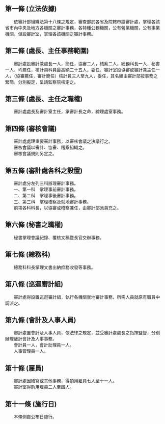 第一條 (立法依據)
-----------------
　　依審計部組織法第十八條之規定，審查部於各省及院轄市設審計處，掌理各該省市內中央及地方各機關之審計事務，各特種公務機關，公有營業機關，公有事業機關，但設審計室，掌理各該機關之審計事務。  


第二條 (處長、主任事務範圍)
---------------------------
　　審計處設審計兼處長一人，簡任，協審二人，稽察二人，總務科長一人，秘書一人，均薦任，核計員科員最高額二十五人，委任，審計室設協審或審計兼主任一人，（協審薦任，審計簡任）核計員三人至九人，委任，其名額由審計部按事務之繁簡，分別擬定，呈請監察院核定之。  


第三條 (處長、主任之職權)
-------------------------
　　審計處處長及審計室主任，承審計長之命，綜理處室事務。  


第四條 (審核會議)
-----------------
　　審計處處理重要審計事務，以審核會議之決議行之。  
　　審核會議以審計、協審、稽察組織之。  
　　審核會議規則另定之。  


第五條 (審計處各科之設置)
-------------------------
　　審計處分左列三科辦理審計事務。  
　　一、第一科　掌理事前審計事務。  
　　二、第二科　掌理事後審計事務。  
　　三、第三科　掌理稽察及就地審計事務。  
　　前項各科科長，以協審或稽察兼任，由審計部派員充之。  


第六條 (秘書之職權)
-------------------
　　秘書掌理會議紀錄、覆核文稿暨長官交辦事務。  


第七條 (總務科)
---------------
　　總務科科長掌理文書出納庶務收發等事務。  


第八條 (巡迴審計組)
-------------------
　　審計處得設置巡迴審計組，執行各機關就地審計事務，所需人員就原有職員中調派之。  


第九條 (會計及人事人員)
-----------------------
　　審計處置會計及人事人員，依法律之規定，並受審計處處長之指揮監督，分別辦理歲計會計及人事事務。  
　　會計員一人，會計助理員一人。  
　　人事管理員一人。  


第十條 (雇員)
-------------
　　審計處因繕寫或其他事務，得酌用雇員七人至十一人。  
　　審計室得酌用雇員二人至四人。  


第十一條 (施行日)
-----------------
　　本條例自公布日施行。